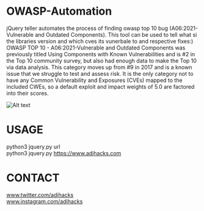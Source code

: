 # OWASP-Automation

jQuery teller automates the process of finding owasp top 10 bug (A06:2021-Vulnerable and Outdated Components).
This tool can be used to tell what si the libraries version and which cves its vunerbale to and respective fixes:)
OWASP TOP 10 -
A06:2021-Vulnerable and Outdated Components was previously titled Using Components with Known Vulnerabilities and is #2 in the Top 10 community survey, but also had enough data to make the Top 10 via data analysis. This category moves up from #9 in 2017 and is a known issue that we struggle to test and assess risk. It is the only category not to have any Common Vulnerability and Exposures (CVEs) mapped to the included CWEs, so a default exploit and impact weights of 5.0 are factored into their scores.

![Alt text](https://github.com/adihacks/jQueryTeller/blob/main/automation.png)

# USAGE<br/>
python3  jquery.py  url<br/>
python3  jquery.py  https://www.adihacks.com<br/>


# CONTACT<br/>
www.twitter.com/adihacks<br/>
www.instagram.com/adihacks<br/>
